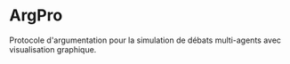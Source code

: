 # ArgPro
Protocole d'argumentation pour la simulation de débats multi-agents avec visualisation
graphique.
